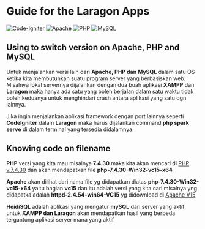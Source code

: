 # Guide for the Laragon Apps

[![Code-Igniter](https://img.shields.io/badge/CodeIgniter-%23EF4223.svg?style=for-the-badge&logo=codeIgniter&logoColor=white)]()
[![Apache](https://img.shields.io/badge/apache-%23D42029.svg?style=for-the-badge&logo=apache&logoColor=white)]()
[![PHP](https://img.shields.io/badge/php-%23777BB4.svg?style=for-the-badge&logo=php&logoColor=white)]()
[![MySQL](https://img.shields.io/badge/mysql-%2300f.svg?style=for-the-badge&logo=mysql&logoColor=white)]()

## Using to switch version on Apache, PHP and MySQL

Untuk menjalankan versi lain dari **Apache, PHP dan MySQL** dalam satu OS ketika kita membutuhkan suatu program server yang berbasiskan web. Misalnya lokal servernya dijalankan dengan dua buah aplikasi **XAMPP** dan **Laragon** maka hanya ada satu yang boleh berjalan dalam satu waktu tidak boleh keduanya untuk menghindari crash antara aplikasi yang satu dgn lainnya.

Jika ingin menjalankan aplikasi framework dengan port lainnya seperti **CodeIgniter** dalam **Laragon** maka harus dijalankan command **php spark serve** di dalam terminal yang tersedia didalamnya.

## Knowing code on filename

**PHP**  versi yang kita mau misalnya **7.4.30** maka kita akan mencari di [PHP v.7.4.30](https://windows.php.net/downloads/releases/) dan akan mendapatkan file **php-7.4.30-Win32-vc15-x64**

**Apache** akan dilihat dari nama file yg didapatkan diatas **php-7.4.30-Win32-vc15-x64** yaitu bagian **vc15** dan itu adalah versi yang kita cari misalnya yng didapatka adalah **httpd-2.4.54-win64-VC15** yg didownload di [Apache V15](https://www.apachelounge.com/download/VC15/#google_vignette)

**HeidiSQL** adalah aplikasi yang mengatur **mySQL** dari server yang aktif untuk **XAMPP dan Laragon** akan mendapatkan hasil yang berbeda tergantung aplikasi server mana yang aktif